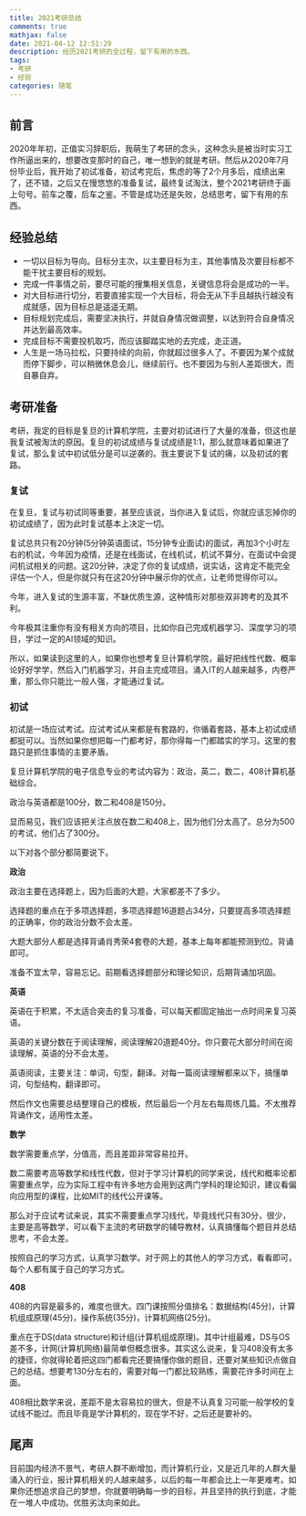 ```yaml
---
title: 2021考研总结
comments: true
mathjax: false
date: 2021-04-12 12:51:29
description: 经历2021考研的全过程，留下有用的东西。
tags: 
- 考研
- 经验
categories: 随笔
---
```


## 前言

2020年年初，正值实习辞职后，我萌生了考研的念头，这种念头是被当时实习工作所逼出来的，想要改变那时的自己，唯一想到的就是考研。然后从2020年7月份毕业后，我开始了初试准备，初试考完后，焦虑的等了2个月多后，成绩出来了，还不错，之后又在慢悠悠的准备复试，最终复试淘汰，整个2021考研终于画上句号。前车之覆，后车之鉴。不管是成功还是失败，总结思考，留下有用的东西。

## 经验总结

- 一切以目标为导向。目标分主次，以主要目标为主，其他事情及次要目标都不能干扰主要目标的规划。
- 完成一件事情之前，要尽可能的搜集相关信息，关键信息将会是成功的一半。
- 对大目标进行切分，若要直接实现一个大目标，将会无从下手且越执行越没有成就感，因为目标总是遥遥无期。
- 目标规划完成后，需要坚决执行，并就自身情况做调整，以达到符合自身情况并达到最高效率。
- 完成目标不需要投机取巧，而应该脚踏实地的去完成，走正道。
- 人生是一场马拉松，只要持续的向前，你就超过很多人了。不要因为某个成就而停下脚步，可以稍微休息会儿，继续前行。也不要因为与别人差距很大，而自暴自弃。

## 考研准备

考研，我定的目标是复旦的计算机学院，主要对初试进行了大量的准备，但这也是我复试被淘汰的原因。复旦的初试成绩与复试成绩是1:1，那么就意味着如果进了复试，那么复试中初试低分是可以逆袭的。我主要说下复试的痛，以及初试的套路。

### 复试

在复旦，复试与初试同等重要，甚至应该说，当你进入复试后，你就应该忘掉你的初试成绩了，因为此时复试基本上决定一切。

复试总共只有20分钟(5分钟英语面试，15分钟专业面试)的面试，再加3个小时左右的机试，今年因为疫情，还是在线面试，在线机试，机试不算分，在面试中会提问机试相关的问题。这20分钟，决定了你的复试成绩，说实话，这肯定不能完全评估一个人，但是你就只有在这20分钟中展示你的优点，让老师觉得你可以。

今年，进入复试的生源丰富，不缺优质生源，这种情形对那些双非跨考的及其不利。

今年极其注重你有没有相关方向的项目，比如你自己完成机器学习、深度学习的项目，学过一定的AI领域的知识。

所以，如果读到这里的人，如果你也想考复旦计算机学院，最好把线性代数、概率论好好学学，然后入门机器学习，并自主完成项目。涌入IT的人越来越多，内卷严重，那么你只能比一般人强，才能通过复试。

### 初试

初试是一场应试考试。应试考试从来都是有套路的，你循着套路，基本上初试成绩都挺可以。当然如果你想把每一门都考好，那你得每一门都踏实的学习。这里的套路只是抓住事情的主要矛盾。

复旦计算机学院的电子信息专业的考试内容为：政治，英二，数二，408计算机基础综合。

政治与英语都是100分，数二和408是150分。

显而易见，我们应该把关注点放在数二和408上，因为他们分太高了。总分为500的考试，他们占了300分。

以下对各个部分都简要说下。

**政治**

政治主要在选择题上，因为后面的大题，大家都差不了多少。

选择题的重点在于多项选择题，多项选择题16道题占34分，只要提高多项选择题的正确率，你的政治分数不会太差。

大题大部分人都是选择背诵肖秀荣4套卷的大题，基本上每年都能预测到位。背诵即可。

准备不宜太早，容易忘记。前期看选择题部分和理论知识，后期背诵加巩固。

**英语**

英语在于积累，不太适合突击的复习准备，可以每天都固定抽出一点时间来复习英语。

英语的关键分数在于阅读理解，阅读理解20道题40分。你只要花大部分时间在阅读理解，英语的分不会太差。

英语阅读，主要关注：单词，句型，翻译。对每一篇阅读理解都来以下，搞懂单词，句型结构，翻译即可。

然后作文也需要总结整理自己的模板，然后最后一个月左右每周练几篇。不太推荐背诵作文，适用性太差。

**数学**

数学需要重点学，分值高，而且差距非常容易拉开。

数二需要考高等数学和线性代数，但对于学习计算机的同学来说，线代和概率论都需要重点学，应为实际工程中有许多地方会用到这两门学科的理论知识，建议看偏向应用型的课程，比如MIT的线代公开课等。

那么对于应试考试来说，其实不需要重点学习线代，毕竟线代只有30分，很少，主要是高等数学，可以看下主流的考研数学的辅导教材，认真搞懂每个题目并总结思考，不会太差。

按照自己的学习方式，认真学习数学。对于网上的其他人的学习方式，看看即可，每个人都有属于自己的学习方式。

**408**

408的内容是最多的，难度也很大。四门课按照分值排名：数据结构(45分)，计算机组成原理(45分)，操作系统(35分)，计算机网络(25分)。

重点在于DS(data structure)和计组(计算机组成原理)。其中计组最难，DS与OS差不多，计网(计算机网络)最简单但概念很多。其实这么说来，复习408没有太多的捷径，你就得轮着把这四门都看完还要搞懂你做的题目，还要对某些知识点做自己的总结。想要考130分左右的，需要对每一门都比较熟练，需要花许多时间在上面。

408相比数学来说，差距不是太容易拉的很大，但是不认真复习可能一般学校的复试线不能过。而且毕竟是学计算机的，现在学不好，之后还是要补的。

## 尾声

目前国内经济不景气，考研人群不断增加，而计算机行业，又是近几年的人群大量涌入的行业，报计算机相关的人越来越多，以后的每一年都会比上一年更难考。如果你还想追求自己的梦想，你就要明确每一步的目标，并且坚持的执行到底，才能在一堆人中成功。优胜劣汰向来如此。

